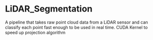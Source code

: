 # LiDAR_Segmentation
A pipeline that takes raw point cloud data from a LiDAR sensor and can classify each point fast enough to be used in real time. CUDA Kernel to speed up projection algorithm
